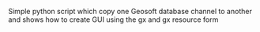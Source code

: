Simple python script which copy one Geosoft database channel to another and shows how to create GUI using the gx and gx resource form
